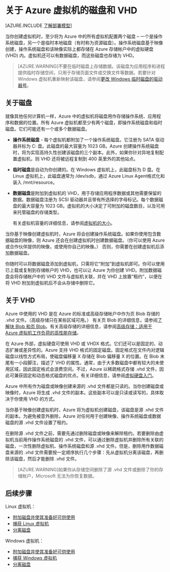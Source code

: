 <properties
	pageTitle="关于磁盘和 VHD | Windows Azure"
	description="了解 Azure 中虚拟机磁盘和 VHD 的基础知识。"
	services="virtual-machines"
	documentationCenter=""
	authors="cynthn"
	manager="timlt"
	editor="tysonn"
	tags="azure-resource-manager,azure-service-management"/>

<tags
	ms.service="virtual-machines"
	ms.date="06/30/2015"
	wacn.date="11/12/2015"/>

# 关于 Azure 虚拟机的磁盘和 VHD

[AZURE.INCLUDE [了解部署模型](../includes/learn-about-deployment-models-include.md)]

当你创建虚拟机时，至少将为 Azure 中的所有虚拟机配置两个磁盘 – 一个是操作系统磁盘，另一个是临时本地磁盘（有时称为资源磁盘）。操作系统磁盘基于映像创建，操作系统磁盘和该映像实际上都存储在 Azure 存储帐户中的虚拟硬盘 (VHD) 内。虚拟机还可以有数据磁盘，而这些磁盘也存储为 VHD。

>[AZURE.WARNING]不要在临时磁盘上存储数据。该磁盘为应用程序和进程提供临时存储空间，只用于存储页面文件或交换文件等数据。若要针对 Windows 虚拟机重新映射该磁盘，请参阅[更改 Windows 临时磁盘的驱动器号](/documentation/articles/virtual-machines-windows-change-drive-letter)。

## 关于磁盘

就像其他任何计算机一样，Azure 中的虚拟机将磁盘用作存储操作系统、应用程序和数据的位置。所有 Azure 虚拟机都至少有两个磁盘，即操作系统磁盘和临时磁盘。它们可能还有一个或多个数据磁盘。

- **操作系统磁盘** - 每个虚拟机都附加了一个操作系统磁盘。它注册为 SATA 驱动器并标为 C: 盘。此磁盘的最大容量为 1023 GB。Azure 创建操作系统磁盘时，将为实现高持久性创建该磁盘的三个副本。此外，如果你针对异地复制配置虚拟机，则 VHD 还将被远程复制到 400 英里外的其他站点。
- **临时磁盘**是自动为你创建的。在 Windows 虚拟机上，此磁盘标为 D 盘。在 Linux 虚拟机上，此磁盘通常为 /dev/sdb，通过 Azure Linux Agent格式化和装入 /mnt/resource。
- **数据磁盘**是附加到虚拟机的 VHD，用于存储应用程序数据或其他需要保留的数据。数据磁盘注册为 SCSI 驱动器并且带有所选择的字母标记。每个数据磁盘的最大容量为 1023 GB。虚拟机的大小决定了可附加的磁盘数目，以及可用来托管磁盘的存储类型。

	有关虚拟机容量的详细信息，请参阅[虚拟机的大小](/documentation/articles/virtual-machines-size-specs)。

当你基于映像创建虚拟机时，Azure 将会创建操作系统磁盘。如果你使用包含数据磁盘的映像，则 Azure 还会在创建虚拟机时创建数据磁盘。（你可以使用 Azure 或合作伙伴提供的映像，或使用你自己的映像。） 否则，你需要在创建虚拟机后添加数据磁盘。

你随时可以将数据磁盘添加到虚拟机，只需将它“附加”到虚拟机即可。你可以使用已上载或复制到存储帐户的 VHD，也可以让 Azure 为你创建 VHD。附加数据磁盘会将存储帐户中的 VHD 文件与虚拟机关联，并在 VHD 上放置“租约”，以便在将 VHD 附加到虚拟机后不会从存储中删除它。

## 关于 VHD

Azure 中使用的 VHD 是在 Azure 的标准或高级存储帐户中作为页 Blob 存储的 .vhd 文件。（高级存储只在某些区域可用。） 有关页 Blob 的详细信息，请参阅[了解块 Blob 和页 Blob](https://msdn.microsoft.com/zh-cn/library/ee691964.aspx)。有关高级存储的详细信息，请参阅[高级存储：适用于 Azure 虚拟机工作负荷的高性能存储](/documentation/articles/storage-premium-storage-preview-portal)。

在 Azure 外部，虚拟硬盘可使用 VHD 或 VHDX 格式。它们还可以是固定的、动态扩展或差异性的。Azure 支持 VHD 格式的固定磁盘。固定格式在文件内对逻辑磁盘以线性方式布局，使磁盘偏移量 X 存储在 Blob 偏移量 X 的位置。在 Blob 末尾有一小段脚注，描述了 VHD 的属性。通常，由于大多数磁盘中都有较大的未使用区域，因此固定格式会浪费空间。不过，Azure 以稀疏格式存储 .vhd 文件，因此可兼获固定和动态格式磁盘的优点。有关详细信息，请参阅[虚拟硬盘入门](https://technet.microsoft.com/zh-cn/library/dd979539.aspx)。

Azure 中所有作为磁盘或映像创建来源的 .vhd 文件都是只读的。当你创建磁盘或映像时，Azure 将生成 .vhd 文件的副本。这些副本可以是只读或读写的，具体取决于你使用 VHD 的方式。

 当你基于映像创建虚拟机时，Azure 将为虚拟机创建磁盘，该磁盘是源 .vhd 文件的副本。为避免被意外删除，Azure 对任何用于创建映像、操作系统磁盘或数据磁盘的源 .vhd 文件设置了租约。

在删除源 .vhd 文件之前，需要先通过删除磁盘或映像来解除租约。若要删除由虚拟机当前用作操作系统磁盘的 .vhd 文件，可以通过删除虚拟机并删除所有关联的磁盘，一次性删除虚拟机、操作系统磁盘和源 .vhd 文件。但是，删除用作数据磁盘来源的 .vhd 文件需要按一定顺序执行几个步骤：先从虚拟机分离该磁盘，再删除该磁盘，然后才能删除 .vhd 文件。

>[AZURE.WARNING]如果你从存储空间删除了源 .vhd 文件或删除了你的存储帐户，Microsoft 无法为你恢复数据。

## 后续步骤

Linux 虚拟机：

-  [附加磁盘并使其准备好可供使用](/documentation/articles/virtual-machines-linux-how-to-attach-disk)
-  [捕获 Linux 虚拟机](/documentation/articles/virtual-machines-linux-capture-image)
-  [分离磁盘](/documentation/articles/virtual-machines-linux-how-to-detach-disk)

Windows 虚拟机：

-  [附加磁盘并使其准备好可供使用](/documentation/articles/storage-windows-attach-disk)
-  [捕获 Windows 虚拟机](/documentation/articles/virtual-machines-capture-image-windows-server)
-  [分离磁盘](/documentation/articles/storage-windows-detach-disk)

<!---HONumber=79-->